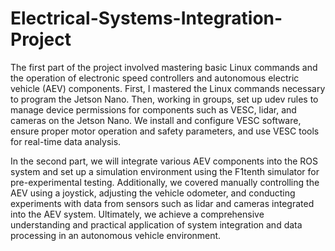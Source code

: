 # Electrical-Systems-Integration-Project
The first part of the project involved mastering basic Linux commands and the operation of electronic speed controllers and autonomous electric vehicle (AEV) components. First, I mastered the Linux commands necessary to program the Jetson Nano. Then, working in groups, set up udev rules to manage device permissions for components such as VESC, lidar, and cameras on the Jetson Nano. We install and configure VESC software, ensure proper motor operation and safety parameters, and use VESC tools for real-time data analysis.

In the second part, we will integrate various AEV components into the ROS system and set up a simulation environment using the F1tenth simulator for pre-experimental testing. Additionally, we covered manually controlling the AEV using a joystick, adjusting the vehicle odometer, and conducting experiments with data from sensors such as lidar and cameras integrated into the AEV system. Ultimately, we achieve a comprehensive understanding and practical application of system integration and data processing in an autonomous vehicle environment.
